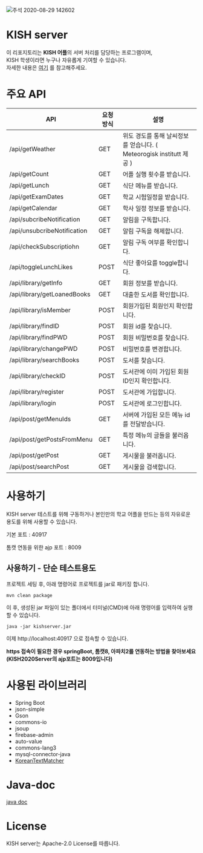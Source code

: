 ![주석 2020-08-29 142602](https://user-images.githubusercontent.com/29895665/91631442-c0488100-ea03-11ea-8712-18e2aaa3cf74.png)


# KISH server
이 리포지토리는 **KISH 어플**의 서버 처리를 담당하는 프로그램이며,  
KISH 학생이라면 누구나 자유롭게 기여할 수 있습니다.  
자세한 내용은 [여기](https://github.com/KISH-students/I-WANNA-JOIN) 를 참고해주세요.

# 주요 API

API | 요청 방식 | 설명
--- | -------- | ----
/api/getWeather | GET | 위도 경도를 통해 날씨정보를 얻습니다. ( Meteorogisk institutt 제공 )
/api/getCount | GET | 어플 실행 횟수를 받습니다.
/api/getLunch | GET | 식단 메뉴를 받습니다.
/api/getExamDates | GET | 학교 시험일정을 받습니다.
/api/getCalendar | GET | 학사 일정 정보를 받습니다.
/api/subcribeNotification | GET | 알림을 구독합니다.
/api/unsubcribeNotification | GET | 알림 구독을 해제합니다.
/api/checkSubscriptiohn | GET | 알림 구독 여부를 확인합니다.
/api/toggleLunchLikes | POST | 식단 좋아요를 toggle합니다.
/api/library/getInfo | GET | 회원 정보를 받습니다.
/api/library/getLoanedBooks | GET | 대출한 도서를 확인합니다.
/api/library/isMember | POST | 회원가입된 회원인지 확인합니다.
/api/library/findID | POST | 회원 id를 찾습니다.
/api/library/findPWD | POST | 회원 비밀번호를 찾습니다.
/api/library/changePWD | POST | 비밀번호를 변경합니다.
/api/library/searchBooks | POST | 도서를 찾습니다.
/api/library/checkID | POST | 도서관에 이미 가입된 회원 ID인지 확인합니다.
/api/library/register | POST | 도서관에 가입합니다.
/api/library/login | POST | 도서관에 로그인합니다.
/api/post/getMenuIds | GET | 서버에 가입된 모든 메뉴 id를 전달받습니다.
/api/post/getPostsFromMenu | GET | 특정 메뉴의 글들을 불러옵니다.
/api/post/getPost | GET | 게시물을 불러옵니다.
/api/post/searchPost | GET | 게시물을 검색합니다.

# 사용하기
KISH server 테스트를 위해 구동하거나 본인만의 학교 어플을 만드는 등의 자유로운 용도를 위해 사용할 수 있습니다.

기본 포트 : 40917

톰캣 연동을 위한 ajp 포트 : 8009

## 사용하기 - 단순 테스트용도
프로젝트 세팅 후, 아래 명령어로 프로젝트를 jar로 패키징 합니다.
```
mvn clean package
```

이 후, 생성된 jar 파일이 있는 폴더에서 터미널(CMD)에 아래 명령어를 입력하여 실행할 수 있습니다.
```
java -jar kishserver.jar
```
이제 http://localhost:40917 으로 접속할 수 있습니다.

**https 접속이 필요한 경우 springBoot, 톰캣8, 아파치2를 연동하는 방법을 찾아보세요 (KISH2020Server의 ajp포트는 8009입니다)**

# 사용된 라이브러리
- Spring Boot
- json-simple
- Gson
- commons-io
- jsoup 
- firebase-admin
- auto-value
- commons-lang3
- mysql-connector-java
- [KoreanTextMatcher](https://github.com/bangjunyoung/KoreanTextMatcher)

# Java-doc
[java doc](https://ccc1.kro.kr/java-docs/kishServer/)

# License
KISH server는 Apache-2.0 License를 따릅니다.
